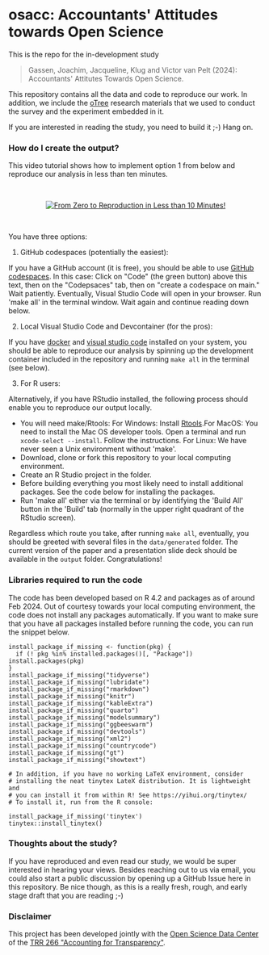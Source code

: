 osacc: Accountants' Attitudes towards Open Science
================

This is the repo for the in-development study

> Gassen, Joachim, Jacqueline, Klug and Victor van Pelt (2024): Accountants' Attitutes Towards Open Science.

This repository contains all the data and code to reproduce our work. In addition, we include the [oTree](https://www.otree.org) research materials that we used to conduct the survey and the experiment embedded in it.

If you are interested in reading the study, you need to build it ;-) Hang on.


### How do I create the output?

This video tutorial shows how to implement option 1 from below and reproduce our analysis in less than ten minutes. 

<p>&nbsp;</p>
<p align="center">
<a href="https://www.youtube.com/watch?v=rGf-gJgkZ38">
<img src="https://img.youtube.com/vi/rGf-gJgkZ38/mqdefault.jpg" alt="From Zero to Reproduction in Less than 10 Minutes!">
</a>
</p>
<p>&nbsp;</p>


You have three options: 

1. GitHub codespaces (potentially the easiest): 

If you have a GitHub account (it is free), you should be able to use [GitHub codespaces](https://github.com/features/codespaces). In this case: Click on "Code" (the green button) above this text, then on the "Codepsaces" tab, then on "create a codespace on main." Wait patiently. Eventually, Visual Studio Code will open in your browser. Run 'make all' in the terminal window. Wait again and continue reading down below.

2. Local Visual Studio Code and Devcontainer (for the pros): 

If you have [docker](https://www.docker.com) and [visual studio code](https://code.visualstudio.com) installed on your system, you should be able to reproduce our analysis by spinning up the development container included in the repository and running `make all` in the terminal (see below).

3. For R users:

Alternatively, if you have RStudio installed, the following process should enable you to reproduce our output locally.

- You will need make/Rtools: For Windows: Install [Rtools](https://cran.r-project.org/bin/windows/Rtools/).For MacOS: You need to install the Mac OS developer tools. Open a terminal and run `xcode-select --install`. Follow the instructions. For Linux: We have never seen a Unix environment without 'make'. 
- Download, clone or fork this repository to your local computing environment.
- Create an R Studio project in the folder.
- Before building everything you most likely need to install additional packages. See the code below for installing the packages.
- Run 'make all' either via the terminal or by identifying the 'Build All' button in the 'Build' tab (normally in the upper right quadrant of the RStudio screen). 

Regardless which route you take, after running `make all`, eventually, you should be greeted with several files in the `data/generated` folder. The current version of the paper and a presentation slide deck should be available in the `output` folder. Congratulations! 


### Libraries required to run the code

The code has been developed based on R 4.2 and packages as of around Feb 2024. Out of courtesy towards your local computing environment, the code does not install any packages automatically. If you want to make sure that you have all packages installed before running the code, you can run the snippet below.

```
install_package_if_missing <- function(pkg) {
  if (! pkg %in% installed.packages()[, "Package"]) install.packages(pkg)
}
install_package_if_missing("tidyverse")
install_package_if_missing("lubridate")
install_package_if_missing("rmarkdown")
install_package_if_missing("knitr")
install_package_if_missing("kableExtra")
install_package_if_missing("quarto")
install_package_if_missing("modelsummary")
install_package_if_missing("ggbeeswarm")
install_package_if_missing("devtools")
install_package_if_missing("xml2")
install_package_if_missing("countrycode")
install_package_if_missing("gt")
install_package_if_missing("showtext")

# In addition, if you have no working LaTeX environment, consider
# installing the neat tinytex LateX distribution. It is lightweight and
# you can install it from within R! See https://yihui.org/tinytex/
# To install it, run from the R console:

install_package_if_missing('tinytex')
tinytex::install_tinytex()
```

### Thoughts about the study?

If you have reproduced and even read our study, we would be super interested in hearing your views. Besides reaching out to us via email, you could also start a public discussion by opening up a GitHub Issue here in this repository. Be nice though, as this is a really fresh, rough, and early stage draft that you are reading ;-)


### Disclaimer

This project has been developed jointly with the [Open Science Data Center](https://www.accounting-for-transparency.de/projects/open-science-data-center/) of the [TRR 266 "Accounting for Transparency"](https://www.accounting-for-transparency.de). 
